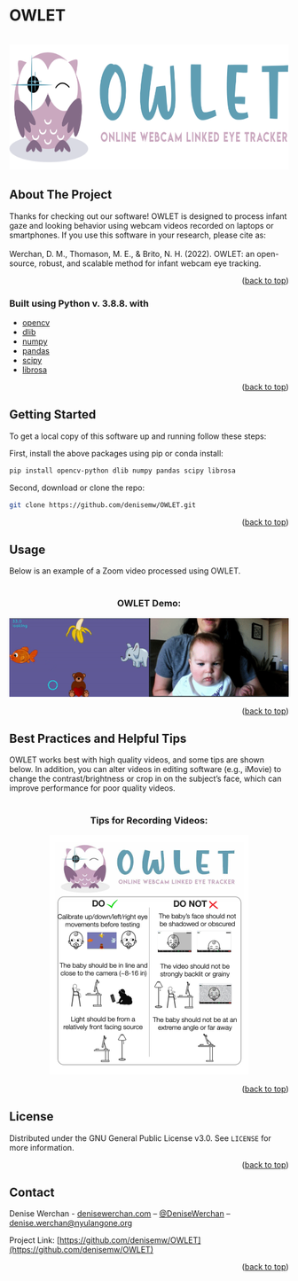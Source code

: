 # OWLET

<div id="top"></div>
<!--
*** 
*** 
-->

<!-- PROJECT LOGO -->
<br />
<div align="center">
  <a href="https://github.com/denisemw/OWLET/Images/">
    <img src="owlet_logo.png" alt="OWLET" width="720" height="226">
  </a>

<div align="left">

<!-- ABOUT THE PROJECT -->
## About The Project

<p align = “left”>Thanks for checking out our software! OWLET is designed to process infant gaze and looking behavior using webcam videos recorded on laptops or smartphones. If you use this software in your research, please cite as: <br><br> Werchan, D. M., Thomason, M. E., & Brito, N. H. (2022). OWLET: an open-source, robust, and scalable method for infant webcam eye tracking. </p>

<p align="right">(<a href="#top">back to top</a>)</p>



### Built using Python v. 3.8.8. with 

* [opencv]( https://pypi.org/project/opencv-python/)
* [dlib]( http://dlib.net)
* [numpy]( https://numpy.org/)
* [pandas]( https://pandas.pydata.org/)
* [scipy]( https://scipy.org/)
* [librosa]( https://librosa.org/doc/latest/index.html/)

<p align="right">(<a href="#top">back to top</a>)</p>



<!-- GETTING STARTED -->
## Getting Started

To get a local copy of this software up and running follow these steps:

First, install the above packages using pip or conda install:
  ```sh
pip install opencv-python dlib numpy pandas scipy librosa
  ```

Second, download or clone the repo:
   ```sh
   git clone https://github.com/denisemw/OWLET.git
   ```
<p align="right">(<a href="#top">back to top</a>)</p>



<!-- USAGE EXAMPLES -->
## Usage

Below is an example of a Zoom video processed using OWLET.<br><br>
  
<div align="center">
<h3 >OWLET Demo:</h3>
<a href="https://github.com/denisemw/OWLET/Images/">
    <img src="demo.gif" alt="OWLET Demo">
  </a>
<div align="left">

<p align="right">(<a href="#top">back to top</a>)</p>


<!-- BEST PRACTICES -->
## Best Practices and Helpful Tips

OWLET works best with high quality videos, and some tips are shown below. In addition, you can alter videos in editing software (e.g., iMovie) to change the contrast/brightness or crop in on the subject’s face, which can improve performance for poor quality videos. <br><br>
<div align="center">
<h3 >Tips for Recording Videos:</h3>
<a href="https://github.com/denisemw/OWLET/Images/">
    <img src="owlet_reqs.png" alt="Best Practices" width="360" height="432">
  </a>

<div align="left">

<p align="right">(<a href="#top">back to top</a>)</p>

<!-- LICENSE -->
## License

Distributed under the GNU General Public License v3.0. See `LICENSE` for more information.

<p align="right">(<a href="#top">back to top</a>)</p>

<!-- CONTACT -->
## Contact

Denise Werchan - [denisewerchan.com](https://denisewerchan.com) – [@DeniseWerchan](https://twitter.com/DeniseWerchan) – denise.werchan@nyulangone.org

Project Link: [https://github.com/denisemw/OWLET](https://github.com/denisemw/OWLET)

<p align="right">(<a href="#top">back to top</a>)</p>






<!-- MARKDOWN LINKS & IMAGES -->
<!-- https://www.markdownguide.org/basic-syntax/#reference-style-links -->
[contributors-shield]: https://img.shields.io/github/contributors/denisemw/OWLET.svg?style=for-the-badge
[contributors-url]: https://github.com/denisemw/OWLET/graphs/contributors
[forks-shield]: https://img.shields.io/github/forks/denisemw/OWLET.svg?style=for-the-badge
[forks-url]: https://github.com/denisemw/OWLET/network/members
[stars-shield]: https://img.shields.io/github/stars/denisemw/OWLET.svg?style=for-the-badge
[stars-url]: https://github.com/denisemw/OWLET/stargazers
[issues-shield]: https://img.shields.io/github/issues/denisemw/OWLET.svg?style=for-the-badge
[issues-url]: https://github.com/denisemw/OWLET/issues
[license-shield]: https://img.shields.io/github/license/denisemw/OWLET.svg?style=for-the-badge
[license-url]: https://github.com/denisemw/OWLET/blob/master/LICENSE.txt
[linkedin-shield]: https://img.shields.io/badge/-LinkedIn-black.svg?style=for-the-badge&logo=linkedin&colorB=555
[linkedin-url]: https://linkedin.com/in/denise-werchan
[product-screenshot]: owlet_logo.png
</p>
    
